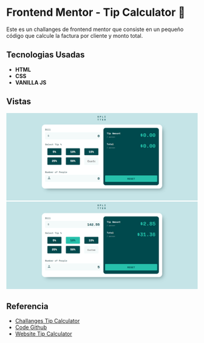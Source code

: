# Frontend Mentor - Tip Calculator 🧔

Este es un challanges de frontend mentor que consiste en un pequeño código que calcule la factura por cliente y monto total.

## Tecnologias Usadas

- **HTML**
- **CSS**
- **VANILLA JS**

## Vistas

![vista 1](public/img/tipcalculator-2.png)
![vista 2](public/img/tipcalculator-1.png)

## Referencia

- [Challanges Tip Calculator](https://www.frontendmentor.io/challenges/tip-calculator-app-ugJNGbJUX)
- [Code Github](https://github.com/EstivenM99/tip-calculator-challanges)
- [Website Tip Calculator](https://unruffled-elion-891358.netlify.app/)
